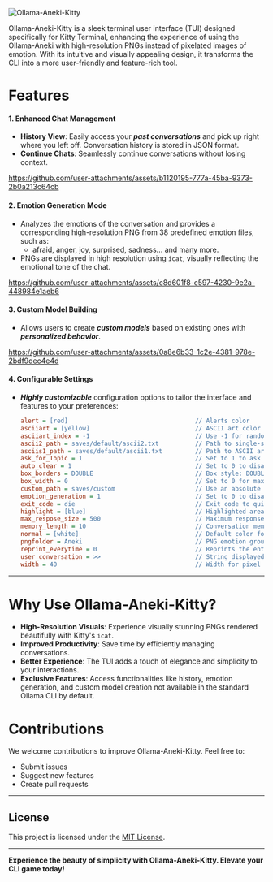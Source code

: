 ![Ollama-Aneki-Kitty](https://github.com/user-attachments/assets/af1d17b1-ee6f-4bb9-8000-ef2dc9b3e828)


Ollama-Aneki-Kitty is a sleek terminal user interface (TUI) designed specifically for Kitty Terminal, enhancing the experience of using the Ollama-Aneki with high-resolution PNGs instead of pixelated images of emotion. With its intuitive and visually appealing design, it transforms the CLI into a more user-friendly and feature-rich tool.


# Features

#### 1. **Enhanced Chat Management**
   - **History View**: Easily access your ***past conversations*** and pick up right where you left off. Conversation history is stored in JSON format.
   - **Continue Chats**: Seamlessly continue conversations without losing context.

https://github.com/user-attachments/assets/b1120195-777a-45ba-9373-2b0a213c64cb

#### 2. **Emotion Generation Mode**
   - Analyzes the emotions of the conversation and provides a corresponding high-resolution PNG from 38 predefined emotion files, such as:
     - afraid, anger, joy, surprised, sadness... and many more.
   - PNGs are displayed in high resolution using `icat`, visually reflecting the emotional tone of the chat.

https://github.com/user-attachments/assets/c8d601f8-c597-4230-9e2a-448984e1aeb6

#### 3. **Custom Model Building**
   - Allows users to create ***custom models*** based on existing ones with ***personalized behavior***.

https://github.com/user-attachments/assets/0a8e6b33-1c2e-4381-978e-2bdf9dec4e4d

#### 4. **Configurable Settings**
   - ***Highly customizable*** configuration options to tailor the interface and features to your preferences:
     ```ini
     alert = [red]                                   // Alerts color
     asciiart = [yellow]                             // ASCII art color
     asciiart_index = -1                             // Use -1 for random ASCII art or specify an index for fixed ASCII art
     ascii2_path = saves/default/ascii2.txt          // Path to single-string ASCII art
     asciis1_path = saves/default/ascii1.txt         // Path to ASCII art list; separated by three line breaks
     ask_for_Topic = 1                               // Set to 1 to ask for a topic name; 0 saves history based on date and time
     auto_clear = 1                                  // Set to 0 to disable auto-clear; use an integer to enable clearing the console
     box_borders = DOUBLE                            // Box style: DOUBLE, HEAVY, SIMPLE, ROUNDED, or SQUARE
     box_width = 0                                   // Set to 0 for maximum terminal width or specify an integer for a fixed width
     custom_path = saves/custom                      // Use an absolute path if custom saves are stored in a different location
     emotion_generation = 1                          // Set to 0 to disable emotion generation in tables; 1 enables it
     exit_code = die                                 // Exit code to quit conversation; not case-sensitive
     highlight = [blue]                              // Highlighted areas color
     max_respose_size = 500                          // Maximum response size in alphabets to be fed for emotion regeneration
     memory_length = 10                              // Conversation memory length; higher value may slow down performance
     normal = [white]                                // Default color for majority of content
     pngfolder = Aneki                               // PNG emotion groups: "Aneki," "Makima," or "Makima white background"
     reprint_everytime = 0                           // Reprints the entire conversation after prompt generation if terminal size changes
     user_conversation = >>                          // String displayed when the user replies
     width = 40                                      // Width for pixel art emotions; resize PNG accordingly
     ```

---

# Why Use Ollama-Aneki-Kitty?

- **High-Resolution Visuals**: Experience visually stunning PNGs rendered beautifully with Kitty's `icat`.
- **Improved Productivity**: Save time by efficiently managing conversations.
- **Better Experience**: The TUI adds a touch of elegance and simplicity to your interactions.
- **Exclusive Features**: Access functionalities like history, emotion generation, and custom model creation not available in the standard Ollama CLI by default.

# Contributions
We welcome contributions to improve Ollama-Aneki-Kitty. Feel free to:
- Submit issues
- Suggest new features
- Create pull requests

---

## License
This project is licensed under the [MIT License](LICENSE).

---

**Experience the beauty of simplicity with Ollama-Aneki-Kitty. Elevate your CLI game today!**

